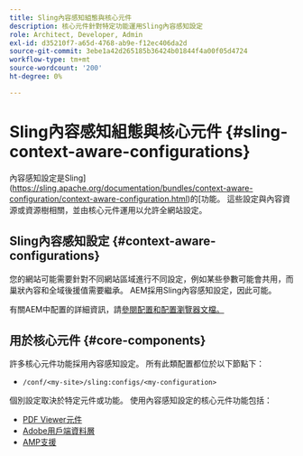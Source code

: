 ```yaml
---
title: Sling內容感知組態與核心元件
description: 核心元件針對特定功能運用Sling內容感知設定
role: Architect, Developer, Admin
exl-id: d35210f7-a65d-4768-ab9e-f12ec406da2d
source-git-commit: 3ebe1a42d265185b36424b01844f4a00f05d4724
workflow-type: tm+mt
source-wordcount: '200'
ht-degree: 0%

---
```


# Sling內容感知組態與核心元件 {#sling-context-aware-configurations}

內容感知設定是Sling](https://sling.apache.org/documentation/bundles/context-aware-configuration/context-aware-configuration.html)的[功能。 這些設定與內容資源或資源樹相關，並由核心元件運用以允許全網站設定。

## Sling內容感知設定 {#context-aware-configurations}

您的網站可能需要針對不同網站區域進行不同設定，例如某些參數可能會共用，而巢狀內容和全域後援值需要繼承。 AEM採用Sling內容感知設定，因此可能。

有關AEM中配置的詳細資訊，請[參閱配置和配置瀏覽器文檔。](https://docs.adobe.com/content/help/en/experience-manager-cloud-service/implementing/developing/configurations.html)

## 用於核心元件 {#core-components}

許多核心元件功能採用內容感知設定。 所有此類配置都位於以下節點下：

* `/conf/<my-site>/sling:configs/<my-configuration>`

個別設定取決於特定元件或功能。 使用內容感知設定的核心元件功能包括：

* [PDF Viewer元件](https://github.com/adobe/aem-core-wcm-components/tree/master/content/src/content/jcr_root/apps/core/wcm/components/pdfviewer/v1/pdfviewer#context-aware-config)
* [Adobe用戶端資料層](/help/developing/data-layer/overview.md#installation-activation)
* [AMP支援](https://github.com/adobe/aem-core-wcm-components/tree/master/extensions/amp)
